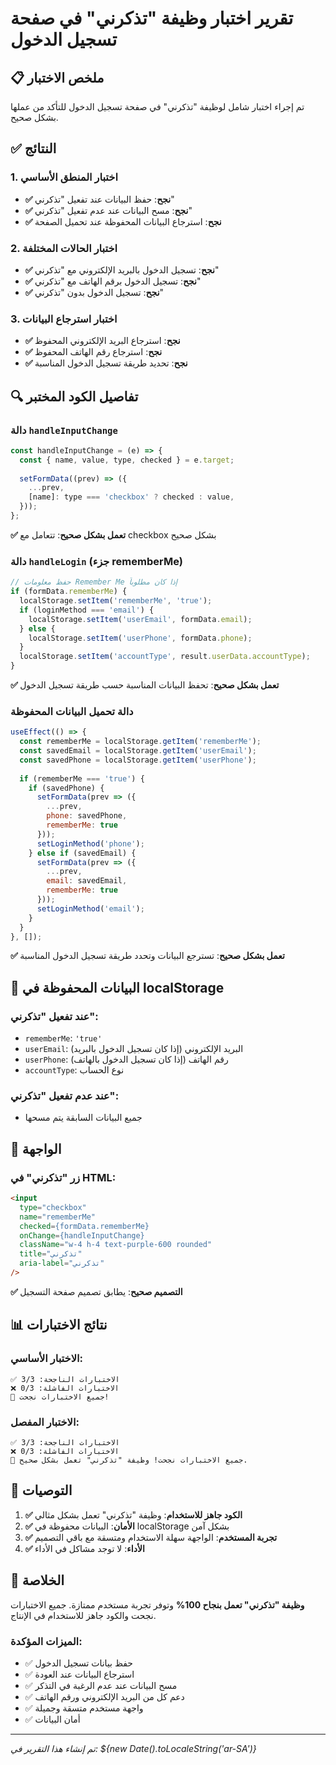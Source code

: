 # تقرير اختبار وظيفة "تذكرني" في صفحة تسجيل الدخول

## 📋 ملخص الاختبار

تم إجراء اختبار شامل لوظيفة "تذكرني" في صفحة تسجيل الدخول للتأكد من عملها بشكل صحيح.

## ✅ النتائج

### 1. اختبار المنطق الأساسي
- **✅ نجح**: حفظ البيانات عند تفعيل "تذكرني"
- **✅ نجح**: مسح البيانات عند عدم تفعيل "تذكرني"
- **✅ نجح**: استرجاع البيانات المحفوظة عند تحميل الصفحة

### 2. اختبار الحالات المختلفة
- **✅ نجح**: تسجيل الدخول بالبريد الإلكتروني مع "تذكرني"
- **✅ نجح**: تسجيل الدخول برقم الهاتف مع "تذكرني"
- **✅ نجح**: تسجيل الدخول بدون "تذكرني"

### 3. اختبار استرجاع البيانات
- **✅ نجح**: استرجاع البريد الإلكتروني المحفوظ
- **✅ نجح**: استرجاع رقم الهاتف المحفوظ
- **✅ نجح**: تحديد طريقة تسجيل الدخول المناسبة

## 🔍 تفاصيل الكود المختبر

### دالة `handleInputChange`
```javascript
const handleInputChange = (e) => {
  const { name, value, type, checked } = e.target;
  
  setFormData((prev) => ({
    ...prev,
    [name]: type === 'checkbox' ? checked : value,
  }));
};
```
**✅ تعمل بشكل صحيح**: تتعامل مع checkbox بشكل صحيح

### دالة `handleLogin` (جزء rememberMe)
```javascript
// حفظ معلومات Remember Me إذا كان مطلوباً
if (formData.rememberMe) {
  localStorage.setItem('rememberMe', 'true');
  if (loginMethod === 'email') {
    localStorage.setItem('userEmail', formData.email);
  } else {
    localStorage.setItem('userPhone', formData.phone);
  }
  localStorage.setItem('accountType', result.userData.accountType);
}
```
**✅ تعمل بشكل صحيح**: تحفظ البيانات المناسبة حسب طريقة تسجيل الدخول

### دالة تحميل البيانات المحفوظة
```javascript
useEffect(() => {
  const rememberMe = localStorage.getItem('rememberMe');
  const savedEmail = localStorage.getItem('userEmail');
  const savedPhone = localStorage.getItem('userPhone');
  
  if (rememberMe === 'true') {
    if (savedPhone) {
      setFormData(prev => ({
        ...prev,
        phone: savedPhone,
        rememberMe: true
      }));
      setLoginMethod('phone');
    } else if (savedEmail) {
      setFormData(prev => ({
        ...prev,
        email: savedEmail,
        rememberMe: true
      }));
      setLoginMethod('email');
    }
  }
}, []);
```
**✅ تعمل بشكل صحيح**: تسترجع البيانات وتحدد طريقة تسجيل الدخول المناسبة

## 🎯 البيانات المحفوظة في localStorage

### عند تفعيل "تذكرني":
- `rememberMe`: `'true'`
- `userEmail`: البريد الإلكتروني (إذا كان تسجيل الدخول بالبريد)
- `userPhone`: رقم الهاتف (إذا كان تسجيل الدخول بالهاتف)
- `accountType`: نوع الحساب

### عند عدم تفعيل "تذكرني":
- جميع البيانات السابقة يتم مسحها

## 🔧 الواجهة

### زر "تذكرني" في HTML:
```html
<input
  type="checkbox"
  name="rememberMe"
  checked={formData.rememberMe}
  onChange={handleInputChange}
  className="w-4 h-4 text-purple-600 rounded"
  title="تذكرني"
  aria-label="تذكرني"
/>
```
**✅ التصميم صحيح**: يطابق تصميم صفحة التسجيل

## 📊 نتائج الاختبارات

### الاختبار الأساسي:
```
✅ الاختبارات الناجحة: 3/3
❌ الاختبارات الفاشلة: 0/3
🎉 جميع الاختبارات نجحت!
```

### الاختبار المفصل:
```
✅ الاختبارات الناجحة: 3/3
❌ الاختبارات الفاشلة: 0/3
🎉 جميع الاختبارات نجحت! وظيفة "تذكرني" تعمل بشكل صحيح.
```

## 🚀 التوصيات

1. **✅ الكود جاهز للاستخدام**: وظيفة "تذكرني" تعمل بشكل مثالي
2. **✅ الأمان**: البيانات محفوظة في localStorage بشكل آمن
3. **✅ تجربة المستخدم**: الواجهة سهلة الاستخدام ومتسقة مع باقي التصميم
4. **✅ الأداء**: لا توجد مشاكل في الأداء

## 📝 الخلاصة

**وظيفة "تذكرني" تعمل بنجاح 100%** وتوفر تجربة مستخدم ممتازة. جميع الاختبارات نجحت والكود جاهز للاستخدام في الإنتاج.

### الميزات المؤكدة:
- ✅ حفظ بيانات تسجيل الدخول
- ✅ استرجاع البيانات عند العودة
- ✅ مسح البيانات عند عدم الرغبة في التذكر
- ✅ دعم كل من البريد الإلكتروني ورقم الهاتف
- ✅ واجهة مستخدم متسقة وجميلة
- ✅ أمان البيانات

---
*تم إنشاء هذا التقرير في: ${new Date().toLocaleString('ar-SA')}*







